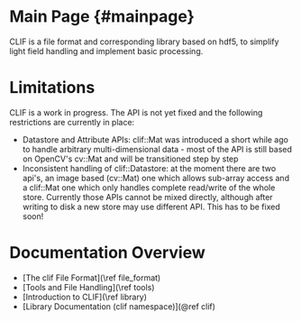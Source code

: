 # Main Page {#mainpage}

CLIF is a file format and corresponding library based on hdf5, to simplify light field handling and implement basic processing.

# Limitations

CLIF is a work in progress. The API is not yet fixed and the following restrictions are currently in place:
- Datastore and Attribute APIs: clif::Mat was introduced a short while ago to handle arbitrary multi-dimensional data - most of the API is still based on OpenCV's cv::Mat and will be transitioned step by step
- Inconsistent handling of clif::Datastore: at the moment there are two api's, an image based (cv::Mat) one which allows sub-array access and a clif::Mat one which only handles complete read/write of the whole store. Currently those APIs cannot be mixed directly, although after writing to disk a new store may use different API. This has to be fixed soon!

# Documentation Overview

- [The clif File Format](\ref file_format)
- [Tools and File Handling](\ref tools)
- [Introduction to CLIF](\ref library)
- [Library Documentation (clif namespace)](@ref clif)
